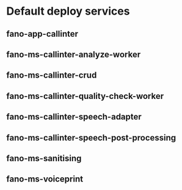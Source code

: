 # Default deploy services
## fano-app-callinter
## fano-ms-callinter-analyze-worker
## fano-ms-callinter-crud
## fano-ms-callinter-quality-check-worker
## fano-ms-callinter-speech-adapter
## fano-ms-callinter-speech-post-processing
## fano-ms-sanitising
## fano-ms-voiceprint